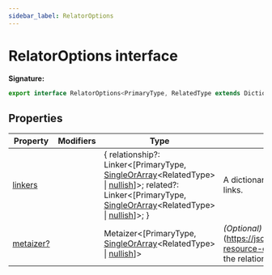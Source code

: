 ```yaml
---
sidebar_label: RelatorOptions
---
```

# RelatorOptions interface

**Signature:**

```typescript
export interface RelatorOptions<PrimaryType, RelatedType extends Dictionary<any> = any> 
```

## Properties

|  Property | Modifiers | Type | Description |
|  --- | --- | --- | --- |
|  [linkers](./ts-japi.relatoroptions.linkers.md) |  | { relationship?: Linker&lt;\[PrimaryType, [SingleOrArray](./ts-japi.singleorarray.md)&lt;RelatedType&gt; \| [nullish](./ts-japi.nullish.md)\]&gt;; related?: Linker&lt;\[PrimaryType, [SingleOrArray](./ts-japi.singleorarray.md)&lt;RelatedType&gt; \| [nullish](./ts-japi.nullish.md)\]&gt;; } | A dictionary of s to use for constructing links. |
|  [metaizer?](./ts-japi.relatoroptions.metaizer.md) |  | Metaizer&lt;\[PrimaryType, [SingleOrArray](./ts-japi.singleorarray.md)&lt;RelatedType&gt; \| [nullish](./ts-japi.nullish.md)\]&gt; | <i>(Optional)</i> A  that gets the \[meta\](https://jsonapi.org/format/\#document-resource-object-relationships) about the relationship. |


